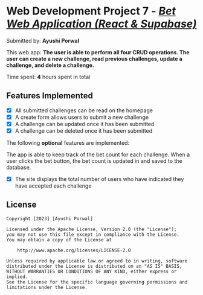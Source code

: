 # Web Development Project 7 - [*Bet Web Application (React & Supabase)*](https://earnest-hummingbird-509e8b.netlify.app/)

Submitted by: **Ayushi Porwal**

This web app: **The user is able to perform all four CRUD operations. The user can create a new challenge, read previous challenges, update a challenge, and delete a challenge.**

Time spent: **4** hours spent in total

## Features Implemented

- [x] All submitted challenges can be read on the homepage
- [x] A create form allows users to submit a new challenge
- [x] A challenge can be updated once it has been submitted
- [x] A challenge can be deleted once it has been submitted

The following **optional** features are implemented:

The app is able to keep track of the bet count for each challenge. When a user clicks the bet button, the bet count is updated in and saved to the database.

- [x] The site displays the total number of users who have indicated they have accepted each challenge


## License

    Copyright [2023] [Ayushi Porwal]

    Licensed under the Apache License, Version 2.0 (the "License");
    you may not use this file except in compliance with the License.
    You may obtain a copy of the License at

        http://www.apache.org/licenses/LICENSE-2.0

    Unless required by applicable law or agreed to in writing, software
    distributed under the License is distributed on an "AS IS" BASIS,
    WITHOUT WARRANTIES OR CONDITIONS OF ANY KIND, either express or implied.
    See the License for the specific language governing permissions and
    limitations under the License.
